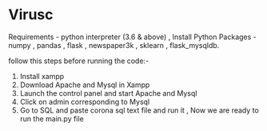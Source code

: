 # Virusc
Requirements - python interpreter (3.6 & above) ,
Install Python Packages - numpy , pandas , flask , newspaper3k , sklearn , flask_mysqldb.

follow this steps before running the code:-
  1) Install xampp 
  2) Download Apache and Mysql in Xampp
  3) Launch the control panel and start Apache and Mysql 
  4) Click on admin corresponding to Mysql 
  5) Go to SQL and paste corona sql text file and run it ,
Now we are ready to run the main.py file
